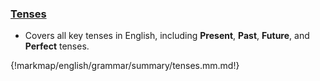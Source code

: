 ### [Tenses](/english/grammar/summary/tenses.md)

- Covers all key tenses in English, including **Present**, **Past**, **Future**, and **Perfect** tenses.

{!markmap/english/grammar/summary/tenses.mm.md!}

